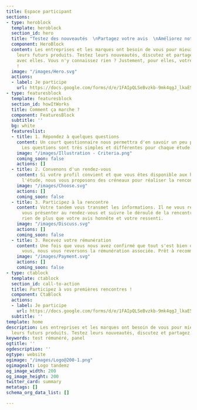 ```yaml
---
title: Espace participant
sections:
- type: heroblock
  template: heroblock
  section_id: hero
  title: "Testez des nouveautés  \nPartagez votre avis  \nAméliorez notre futur"
  component: HeroBlock
  content: Les entreprises et les marques ont besoin de vous pour mieux construire
    leurs futurs produits. Testez leurs nouveautés, discutez et partagez votre avis
    avec elles. Vous n'y connaissez rien ? Justement, pour elles, votre avis est précieux
    !
  image: "/images/Hero.svg"
  actions:
  - label: Je participe
    url: https://docs.google.com/forms/d/e/1FAIpQLSeBvzkb-9mk4qgJ_lkaE5RipILUEjOlItPjYRDwGWcfk6GVUg/viewform
- type: featuresblock
  template: featuresblock
  section_id: howItWorks
  title: Comment ça marche ?
  component: FeaturesBlock
  subtitle: ''
  bg: white
  featureslist:
  - title: 1. Répondez à quelques questions
    content: Un court questionnaire nous permettra d'en savoir un peu plus sur vous.
      Les questions sont très simples et différentes pour chaque étude.
    image: "/images/Illustration - Criteria.png"
    coming_soon: false
    actions: []
  - title: 2. Convenons d'un rendez-vous
    content: Si votre profil convient et que vous êtes disponible aux horaires de
      l'étude, nous vous proposons des créneaux pour réaliser la rencontre.
    image: "/images/Choose.svg"
    actions: []
    coming_soon: false
  - title: 3. Participez à la rencontre
    content: Votre tandem vous transmet les informations. Il ne vous reste plus qu'à
      vous présenter au rendez-vous et suivre le déroulé de la rencontre. On ne recherche
      rien de plus que votre avis honnête et votre ressenti.
    image: "/images/Discuss.svg"
    actions: []
    coming_soon: false
  - title: 3. Recevez votre rémunération
    content: Une fois que vous nous avez confirmé que tout s'est bien déroulé pour
      vous, nous vous reversons la rémunération associée. Prêt à recommencer?
    image: "/images/Payment.svg"
    actions: []
    coming_soon: false
- type: ctablock
  template: ctablock
  section_id: call-to-action
  title: Participez à vos premières rencontres !
  component: CtaBlock
  actions:
  - label: Je participe
    url: https://docs.google.com/forms/d/e/1FAIpQLSeBvzkb-9mk4qgJ_lkaE5RipILUEjOlItPjYRDwGWcfk6GVUg/viewform
  subtitle: ''
template: home
description: Les entreprises et les marques ont besoin de vous pour mieux construire
  leurs futurs produits. Testez leurs nouveautés, discutez et partagez avec elles.
keywords: test rémunéré, panel
ogtitle: ''
ogdescription: ''
ogtype: website
ogimage: "/images/Logo@200-1.png"
ogimagealt: Logo tandemz
og_image_width: 200
og_image_height: 200
twitter_card: summary
metatags: []
schema_org_data_list: []

---
```

